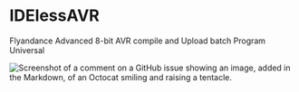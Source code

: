 # IDElessAVR
Flyandance Advanced 8-bit AVR compile and Upload batch Program Universal


![Screenshot of a comment on a GitHub issue showing an image, added in the Markdown, of an Octocat smiling and raising a tentacle.](https://myoctocat.com/assets/images/base-octocat.svg)
